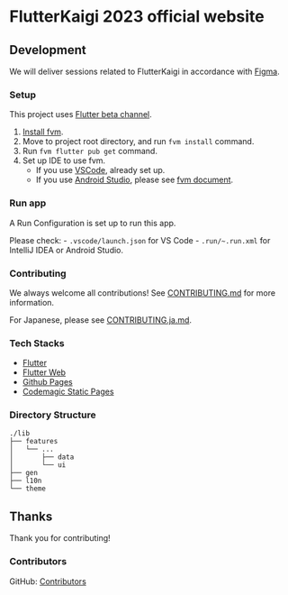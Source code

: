# FlutterKaigi 2023 official website

## Development

We will deliver sessions related to FlutterKaigi in accordance with [Figma](https://www.figma.com/file/3jxi4kkyBLUNw1lHfFGHzs/FlutterKaigi?node-id=1037%3A71&t=2q7KlExZOyoQTG17-0).

### Setup

This project uses [Flutter beta channel](https://github.com/flutter/flutter/wiki/Roadmap#releases).

1. [Install fvm](https://fvm.app/docs/getting_started/installation).
1. Move to project root directory, and run `fvm install` command.
1. Run `fvm flutter pub get` command.
1. Set up IDE to use fvm.
    - If you use [VSCode](https://code.visualstudio.com/), already set up.
    - If you use [Android Studio](https://developer.android.com/studio), please see [fvm document](https://fvm.app/docs/getting_started/configuration#android-studio).

### Run app

A Run Configuration is set up to run this app.

Please check:
    - `.vscode/launch.json` for VS Code
    - `.run/~.run.xml` for IntelliJ IDEA or Android Studio.

### Contributing

We always welcome all contributions! See [CONTRIBUTING.md](./CONTRIBUTING.md) for more information.

For Japanese, please see [CONTRIBUTING.ja.md](./CONTRIBUTING.ja.md).

### Tech Stacks

- [Flutter](https://flutter.dev/)
- [Flutter Web](https://docs.flutter.dev/deployment/web)
- [Github Pages](https://docs.github.com/ja/pages/getting-started-with-github-pages/about-github-pages)
- [Codemagic Static Pages](https://docs.codemagic.io/flutter-publishing/publishing-to-codemagic-static-pages/)

### Directory Structure

```shell
./lib
├── features
│   └── ...
│       ├── data
│       └── ui
├── gen
├── l10n
└── theme
```

## Thanks

Thank you for contributing!

### Contributors

GitHub: [Contributors](https://github.com/FlutterKaigi/confwebsite2023/graphs/contributors)
